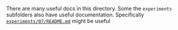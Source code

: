 There are many useful docs in this directory. Some the `experiments` subfolders also have useful documentation. Specifically [`experiments/07/README.md`](../experiments/07/README.md) might be useful
